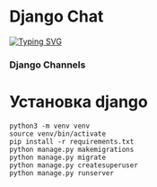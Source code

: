 # Django Chat 
[![Typing SVG](https://readme-typing-svg.herokuapp.com?color=%2336BCF7&lines=Django+Чат)](https://git.io/typing-svg)

### Django Channels

# Установка django

    python3 -m venv venv
    source venv/bin/activate
    pip install -r requirements.txt
    python manage.py makemigrations
    python manage.py migrate
    python manage.py createsuperuser
    python manage.py runserver
